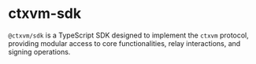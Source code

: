 # ctxvm-sdk

`@ctxvm/sdk` is a TypeScript SDK designed to implement the `ctxvm` protocol, providing modular access to core functionalities, relay interactions, and signing operations.